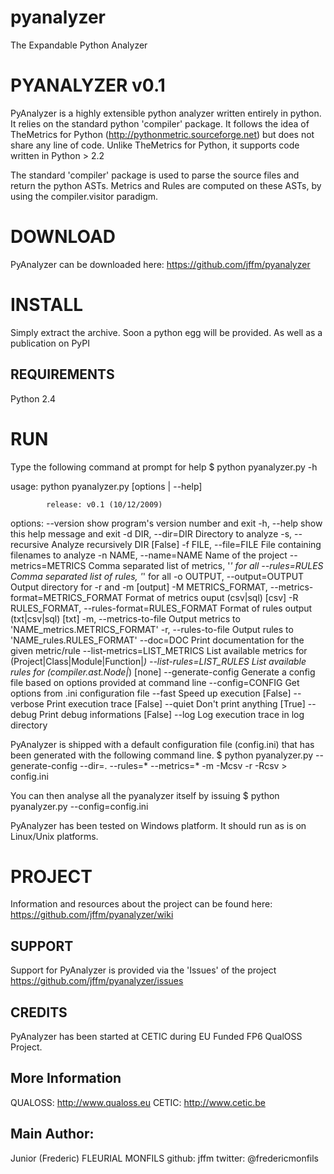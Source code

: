 # pyanalyzer

The Expandable Python Analyzer

PYANALYZER v0.1
===============

PyAnalyzer is a highly extensible python analyzer written entirely in python.
It relies on the standard python 'compiler' package.
It follows the idea of TheMetrics for Python (http://pythonmetric.sourceforge.net) 
but does not share any line of code. Unlike TheMetrics for Python, it supports
code written in Python > 2.2

The standard 'compiler' package is used to parse the source files and 
return the python ASTs. Metrics and Rules are computed on these ASTs, 
by using the compiler.visitor paradigm.

DOWNLOAD
========

PyAnalyzer can be downloaded here: 
    https://github.com/jffm/pyanalyzer
    
INSTALL
=======

Simply extract the archive.
Soon a python egg will be provided. As well as a publication on PyPI

REQUIREMENTS
------------
Python 2.4

RUN
===

Type the following command at prompt for help
$ python pyanalyzer.py -h

usage: python pyanalyzer.py [options | --help]

            release: v0.1 (10/12/2009)

options:
--version                     show program's version number and exit
-h, --help                    show this help message and exit
-d DIR, --dir=DIR             Directory to analyze
-s, --recursive               Analyze recursively DIR [False]
-f FILE, --file=FILE          File containing filenames to analyze
-n NAME, --name=NAME          Name of the project
--metrics=METRICS             Comma separated list of metrics, '*' for all
--rules=RULES                 Comma separated list of rules, '*' for all
-o OUTPUT, --output=OUTPUT    Output directory for -r and -m [output]
-M METRICS_FORMAT, --metrics-format=METRICS_FORMAT
                              Format of metrics ouput (csv|sql) [csv]
-R RULES_FORMAT, --rules-format=RULES_FORMAT
                              Format of rules output (txt|csv|sql) [txt]
-m, --metrics-to-file         Output metrics to 'NAME_metrics.METRICS_FORMAT'
-r, --rules-to-file           Output rules to 'NAME_rules.RULES_FORMAT'
--doc=DOC                     Print documentation for the given metric/rule
--list-metrics=LIST_METRICS   List available metrics for
                              (Project|Class|Module|Function|*)
--list-rules=LIST_RULES       List available rules for (compiler.ast.Node|*)
                              [none]
--generate-config             Generate a config file based on options provided
                              at command line
--config=CONFIG               Get options from .ini configuration file
--fast                        Speed up execution [False]
--verbose                     Print execution trace [False]
--quiet                       Don't print anything [True]
--debug                       Print debug informations [False]
--log                         Log execution trace in log directory

PyAnalyzer is shipped with a default configuration file (config.ini) 
that has been generated with the following command line.
$ python pyanalyzer.py --generate-config --dir=. --rules=* --metrics=* -m -Mcsv -r -Rcsv > config.ini

You can then analyse all the pyanalyzer itself by issuing
$ python pyanalyzer.py --config=config.ini

PyAnalyzer has been tested on Windows platform. It should run as is on Linux/Unix platforms.

PROJECT
=======

Information and resources about the project can be found here:
    https://github.com/jffm/pyanalyzer/wiki
    
SUPPORT
-------
Support for PyAnalyzer is provided via the 'Issues' of the project
    https://github.com/jffm/pyanalyzer/issues

CREDITS
-------
PyAnalyzer has been started at CETIC during EU Funded FP6 QualOSS Project.

More Information
----------------
QUALOSS:
    http://www.qualoss.eu
CETIC:
    http://www.cetic.be

Main Author:
------------
Junior (Frederic) FLEURIAL MONFILS 
    github: jffm
    twitter: @fredericmonfils